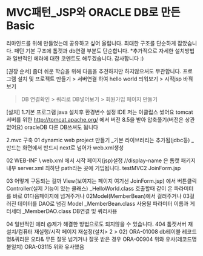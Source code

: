 # MVC패턴_JSP와 ORACLE DB로 만든 Basic
리마인드를 위해 만들었는데 공유하고 싶어 올립니다.
최대한 구조를 단순하게 잡았습니다.
패턴 기본 구조에 톰캣과 db연결 부분도 단순합니다.
*추가적으로 자세한 설치방법과 일반적인 에러에 대한 코멘트도 해두겠습니다.
감사합니다 :)

[권장 순서]
좀더 쉬운 학습을 위해 다음을 추천하지만 하지않으셔도 무관합니다.
프로그램 설치 및 프로젝트 만들기 > 서버연결 하여 hello world 띄워보기 > 시작jsp 바꿔보기
>DB 연결확인 > 쿼리로 DB넣어보기 > 회원가입 페이지 만들기

[설치]
1.기본 프로그램
java 설치후 환경변수 설정
IDE 저는 이클립스 썼어요
tomcat 서버를 위한 http://tomcat.apache.org/ 에서 버전 8.5을 받아 압축풀기(버전은 상관없어요)
oracleDB 다른 DB쓰셔도 됩니다

2.mvc 구축
01 dynamic web project 만들기
_기본 라이브러리는 추가됨(jdbc등)
_만드는 화면에서 반드시 next로 넘어가 web.xml생성

02 WEB-INF \ web.xml 에서 시작 페이지(jsp)설정
//display-name 은 톰캣 패키지 내부 server.xml 최하단 path라는 곳에 기입됩니다.
<display-name>testMVC2</display-name>
<welcome-file-list>
<welcome-file>JoinForm.jsp</welcome-file>
</welcome-file-list>

03 어떻게 구동되는 걸까
View(보여지는 페이지 여기선 JoinForm.jsp) 에서 버튼클릭
Controller(실제 기능이 있는 클래스) 
_HelloWorld.class 호출할때 같이 온 파라미터를 바로 01다음페이지에 넘겨주거나 02Model(MemberBean)에서 걸러주거나 03걸러진 데이터를 DAO로 넘김
Model
_MemberBean.class 사용될 파라미터 이름과 게터세터
_MemberDAO.class DB연결 및 쿼리사용

04 일반적인 에러
@제가 해결한 방법으로도 되지않을 수 있습니다.
404 톰캣서버 재설치/컴퓨터 재실행/시작 페이지 재설정(설치> 2 > 02)
ORA-01008 db테이블 레코드명&쿼리문 오타& 무튼 잘못 넘기거나 잘못 받은 경우
ORA-00904 위와 유사(레코드명 불일치)
ORA-03115 위와 유사했음

